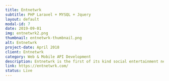 ```yaml
---
title: Entnetwrk
subtitle: PHP Laravel + MYSQL + Jquery
layout: default
modal-id: 7
date: 2019-09-01
img: entnetwrk2.png
thumbnail: entnetwrk-thumbnail.png
alt: Entnetwrk
project-date: April 2018
client: Entnetwrk
category: Web & Mobile API Development
description: Entnetwrk is the first of its kind social entertainment networking platform to bring people of entertainment industry and all those seeking to be a part of it under one roof.
link: https://entnetwrk.com/
status: Live
---
```

